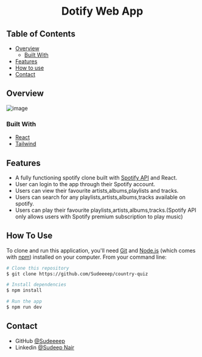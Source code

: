 
<h1 align="center">Dotify Web App</h1>


<!-- TABLE OF CONTENTS -->

## Table of Contents

- [Overview](#overview)
  - [Built With](#built-with)
- [Features](#features)
- [How to use](#how-to-use)
- [Contact](#contact)

<!-- OVERVIEW -->

## Overview

![image](https://github.com/Sudeeeep/country-quiz/assets/77622737/7311df17-b709-419a-9198-8a9831f3f847)

### Built With

<!-- This section should list any major frameworks that you built your project using. Here are a few examples.-->

- [React](https://reactjs.org/)
- [Tailwind](https://tailwindcss.com/)

## Features

<!-- List the features of your application or follow the template. Don't share the figma file here :) -->

- A fully functioning spotify clone built with [Spotify API](https://developer.spotify.com/documentation/web-api) and React.
- User can login to the app through their Spotify account.
- Users can view their favourite artists,albums,playlists and tracks.
- Users can search for any playlists,artists,albums,tracks available on spotify.
- Users can play their favourite playlists,artists,albums,tracks.(Spotify API only allows users with Spotify premium subscription to play music)

## How To Use

<!-- Example: -->

To clone and run this application, you'll need [Git](https://git-scm.com) and [Node.js](https://nodejs.org/en/download/) (which comes with [npm](http://npmjs.com)) installed on your computer. From your command line:

```bash
# Clone this repository
$ git clone https://github.com/Sudeeeep/country-quiz

# Install dependencies
$ npm install

# Run the app
$ npm run dev
```


## Contact

- GitHub [@Sudeeeep](https://github.com/Sudeeeep)
- Linkedin [@Sudeep Nair](https://www.linkedin.com/in/sudeep-nair-1295a8201)

